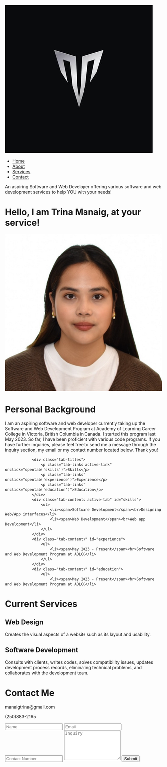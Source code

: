 <html lang="en">
<head>
    <meta charset="UTF-8">
    <meta http-equiv="X-UA-Compatible" content="IE=edge">
    <meta name="viewport" content="width=device-width, initial-scale=1.0">
    <title>Portfolio Website</title>
    <link rel="stylesheet" href="style.css">
    <script src="https://kit.fontawesome.com/c4254e24a8.js" crossorigin="anonymous"></script>
</head>
<body>
<div id="header">
    <div class="container">
        <nav>
            <img src="images/logo.jpg" class="logo">
            <ul id="sidemenu">
                <li><a href="#header">Home</a></li>
                <li><a href="#about">About</a></li>
                <li><a href="#services">Services</a></li>
                <li><a href="#contact">Contact</a></li>
                <i class="fas fa-times" onclick="closemenu()"></i>
            </ul>
            <i class="fas fa-bars" onclick="openmenu()"></i>
        </nav>
        <div class="header-text">
            <p>An aspiring Software and Web Developer offering various software and web development services to help YOU with your needs!</p>
            <h1>Hello, I am <span>Trina Manaig</span>, at your service!</h1>
        </div>
    </div>
</div>
<!-- -----------about---------- -->
<div id="about">
    <div class="container">
        <div class="row">
            <div class="about-col-1">
                <img src="images/user.jpeg" class="user">
            </div>
            <div class="about-col-2">
                <h1 class="sub-title">Personal Background</h1>
                <p>I am an aspiring software and web developer currently taking up the Software and Web Development Program at Academy of Learning Career College in Victoria, British Columbia in Canada. I started this program last May 2023. So far, I have been proficient with various code programs. If you have further inquiries, please feel free to send me a message through the inquiry section, my email or my contact number located below. Thank you!</p>

                <div class="tab-titles">
                    <p class="tab-links active-link" onclick="opentab('skills')">Skills</p>
                    <p class="tab-links" onclick="opentab('experience')">Experience</p>
                    <p class="tab-links" onclick="opentab('education')">Education</p>
                </div>
                <div class="tab-contents active-tab" id="skills">
                    <ul>
                        <li><span>Software Development</span><br>Designing Web/App interfaces</li>
                        <li><span>Web Development</span><br>Web app Development</li>
                    </ul>
                </div>
                <div class="tab-contents" id="experience">
                    <ul>
                        <li><span>May 2023 - Present</span><br>Software and Web Development Program at AOLCC</li>
                    </ul>
                </div>
                <div class="tab-contents" id="education">
                    <ul>
                        <li><span>May 2023 - Present</span><br>Software and Web Development Program at AOLCC</li>
<!-- ---------services---------------- -->
<div id="services">
    <div class="container">
        <h1 class="sub-title">Current Services</h1>
        <div class="services-list">
            <div>
                <i class="fas fa-code"></i>
                <h2>Web Design</h2>
                <p>Creates the visual aspects of a website such as its layout and usability.</p>
            </div>
            <div>
                <i class="fas fa-crop-alt"></i>
                <h2>Software Development</h2>
                <p>Consults with clients, writes codes, solves compatibility issues, updates development process records, eliminating technical problems, and collaborates with the development team.</p>
            </div>
        </div>
    </div>
</div>
<!-- ----------contact------------- -->
<div id="contact">
    <div class="container">
        <div class="row">
            <div class="contact-left">
                <h1 class="sub-title">Contact Me</h1>
                <p><i class="fas fa-paper-plane"></i> manaigtrina@gmail.com</p>
                <p><i class="fas fa-phone-square-alt"></i> (250)883-2165</p>
            </div>
            <div class="contact-right">
                <form name="submit-to-google-sheet">
                    <input type="text" name="Name" placeholder="Name" required>
                    <input type="email" name="Email" placeholder="Email" required>
                    <input type="contact" name="Email" placeholder="Contact Number" required>
                    <textarea name="Message" rows="6" placeholder="Inquiry"></textarea>
                    <button type="submit" class="btn btn2">Submit</button>
                </form>
                <span id="msg"></span>
            </div>
        </div>
    </div>
</div>



<script>

    var tablinks = document.getElementsByClassName("tab-links");
    var tabcontents = document.getElementsByClassName("tab-contents");

    function opentab(tabname){
        for(tablink of tablinks){
            tablink.classList.remove("active-link");
        }
        for(tabcontent of tabcontents){
            tabcontent.classList.remove("active-tab");
        }
        event.currentTarget.classList.add("active-link");
        document.getElementById(tabname).classList.add("active-tab");
    }

</script>

<script>

    var sidemeu = document.getElementById("sidemenu");

    function openmenu(){
        sidemeu.style.right = "0";
    }
    function closemenu(){
        sidemeu.style.right = "-200px";
    }

</script>
<script>
    const scriptURL = '< add you own link here >' // add your own app script link here
    const form = document.forms['submit-to-google-sheet']
    const msg = document.getElementById("msg")
  
    form.addEventListener('submit', e => {
      e.preventDefault()
      fetch(scriptURL, { method: 'POST', body: new FormData(form)})
        .then(response => {
            msg.innerHTML = "Message sent successfully"
            setTimeout(function(){
                msg.innerHTML = ""
            },5000)
            form.reset()
        })
        .catch(error => console.error('Error!', error.message))
    })
  </script>
